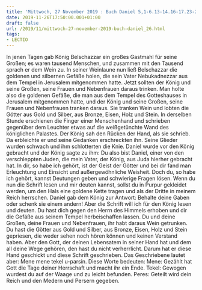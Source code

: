 ```yaml
---
title: 'Mittwoch, 27 November 2019 : Buch Daniel 5,1-6.13-14.16-17.23-28.'
date: 2019-11-26T17:50:00.001+01:00
draft: false
url: /2019/11/mittwoch-27-november-2019-buch-daniel_26.html
tags: 
- LECTIO
---
```


In jenen Tagen gab König Belschazzar ein großes Gastmahl für seine Großen; es waren tausend Menschen, und zusammen mit den Tausend sprach er dem Wein zu. In seiner Weinlaune nun ließ Belschazzar die goldenen und silbernen Gefäße holen, die sein Vater Nebukadnezzar aus dem Tempel in Jerusalem mitgenommen hatte. Jetzt sollten der König und seine Großen, seine Frauen und Nebenfrauen daraus trinken. Man holte also die goldenen Gefäße, die man aus dem Tempel des Gotteshauses in Jerusalem mitgenommen hatte, und der König und seine Großen, seine Frauen und Nebenfrauen tranken daraus. Sie tranken Wein und lobten die Götter aus Gold und Silber, aus Bronze, Eisen, Holz und Stein. In derselben Stunde erschienen die Finger einer Menschenhand und schrieben gegenüber dem Leuchter etwas auf die weißgetünchte Wand des königlichen Palastes. Der König sah den Rücken der Hand, als sie schrieb. Da erbleichte er und seine Gedanken erschreckten ihn. Seine Glieder wurden schwach und ihm schlotterten die Knie. Daniel wurde vor den König gebracht und der König sagte zu ihm: Du also bist Daniel, einer von den verschleppten Juden, die mein Vater, der König, aus Juda hierher gebracht hat. In dir, so habe ich gehört, ist der Geist der Götter und bei dir fand man Erleuchtung und Einsicht und außergewöhnliche Weisheit. Doch du, so habe ich gehört, kannst Deutungen geben und schwierige Fragen lösen. Wenn du nun die Schrift lesen und mir deuten kannst, sollst du in Purpur gekleidet werden, um den Hals eine goldene Kette tragen und als der Dritte in meinem Reich herrschen. Daniel gab dem König zur Antwort: Behalte deine Gaben oder schenk sie einem andern! Aber die Schrift will ich für den König lesen und deuten. Du hast dich gegen den Herrn des Himmels erhoben und dir die Gefäße aus seinem Tempel herbeischaffen lassen. Du und deine Großen, deine Frauen und Nebenfrauen, ihr habt daraus Wein getrunken. Du hast die Götter aus Gold und Silber, aus Bronze, Eisen, Holz und Stein gepriesen, die weder sehen noch hören können und keinen Verstand haben. Aber den Gott, der deinen Lebensatem in seiner Hand hat und dem all deine Wege gehören, den hast du nicht verherrlicht. Darum hat er diese Hand geschickt und diese Schrift geschrieben. Das Geschriebene lautet aber: Mene mene tekel u-parsin. Diese Worte bedeuten: Mene: Gezählt hat Gott die Tage deiner Herrschaft und macht ihr ein Ende. Tekel: Gewogen wurdest du auf der Waage und zu leicht befunden. Peres: Geteilt wird dein Reich und den Medern und Persern gegeben.
